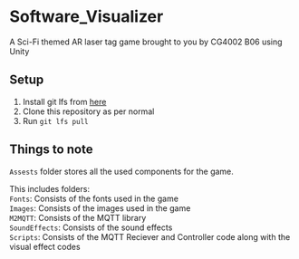 # Software_Visualizer

A Sci-Fi themed AR laser tag game brought to you by CG4002 B06 using Unity

## Setup
1. Install git lfs from [here](https://git-lfs.com/)
2. Clone this repository as per normal
3. Run `git lfs pull`

## Things to note
`Assests` folder stores all the used components for the game. 

This includes folders:<br />
`Fonts`: Consists of the fonts used in the game <br />
`Images`: Consists of the images used in the game <br />
`M2MQTT`: Consists of the MQTT library <br />
`SoundEffects`: Consists of the sound effects <br />
`Scripts`: Consists of the MQTT Reciever and Controller code along with the visual effect codes <br />
